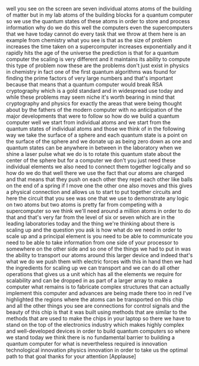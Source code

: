 
well you see on the screen are seven
individual atoms atoms of the building
of matter but in my lab atoms of the
building blocks for a quantum computer
so we use the quantum states of these
atoms in order to store and process
information why do we do this well the
computers even the supercomputers that
we have today cannot do every task that
we throw at them here is an example from
chemistry what you see is that as the
size of problem increases the time taken
on a supercomputer increases
exponentially and it rapidly hits the
age of the universe the prediction is
that for a quantum computer the scaling
is very different and it maintains its
ability to compute this type of problem
now these are the problems don&#39;t just
exist in physics in chemistry in fact
one of the first quantum algorithms was
found for finding the prime factors of
very large numbers and that&#39;s important
because that means that a quantum
computer would break RSA cryptography
which is a gold standard and in
widespread use today and while these
problems may seem niche it&#39;s worth
bearing in mind that cryptography and
physics for exactly the areas that were
being thought about by the fathers of
the modern computer with no anticipation
of the major developments that were to
follow so how do we build a quantum
computer well we start from individual
atoms and we start from the quantum
states of individual atoms and those we
think of in the following way we take
the surface of a sphere and each quantum
state is a point on the surface of the
sphere and we donate up as being zero
down as one and quantum states can be
anywhere in between in the laboratory
when we shine a laser pulse what we do
is to rotate this quantum state about
the center of the sphere but for a
computer we don&#39;t you just need these
individual elements we also need to
connect them together logically and so
how do we do that well there we use the
fact that our atoms are charged and that
means that they push on each other they
repel each other like balls on the end
of a spring if I move one the other one
also
moves and this gives a physical
connection and allows us to start to put
together circuits and here the circuit
that you see was one that we use to
demonstrate any logic on two atoms but
two atoms is pretty far from competing
with a supercomputer so we think we&#39;ll
need around a million atoms in order to
do that and that&#39;s very far from the
level of six or seven which are in the
leading laboratories today and the thing
we&#39;re thinking about there is scaling up
and the question you ask is how what do
we need in order to scale up and a
principal element is you need to be able
to communicate you need to be able to
take information from one side of your
processor to somewhere on the other side
and so one of the things we had to put
in was the ability to transport our
atoms around this larger device and
indeed that&#39;s what we do we push them
with electric forces with this in hand
then we had the ingredients for scaling
up we can transport and we can do all
other operations that gives us a unit
which has all the elements we require
for scalability and can be dropped in as
part of a larger array to make a
computer what remains is to fabricate
complex structures that can actually
implement this computer and advances are
being made there too in red I&#39;ve
highlighted the regions where the atoms
can be transported on this chip and all
the other things you see are connections
for control signals and the beauty of
this chip is that it was built using
methods that are similar to the methods
that are used to make the chips in your
laptop so there we have to stand on the
top of the electronics industry which
makes highly complex and well-developed
devices in order to build quantum
computers so where we stand today we
think there is no fundamental barrier to
building a quantum computer for what is
nevertheless required is innovation
technological innovation physics
innovation in order to take us the
optimal path to that goal thanks for
your attention
[Applause]
